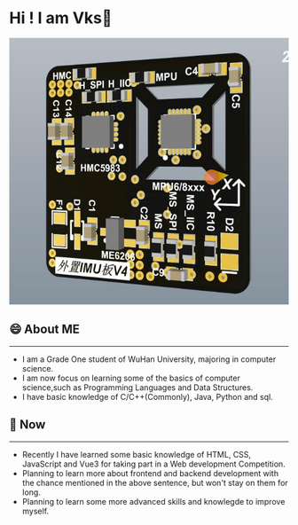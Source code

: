 # Hi ! I am Vks👋

<!--
**Vks-Feng/Vks-Feng** is a ✨ _special_ ✨ repository because its `README.md` (this file) appears on your GitHub profile.

Here are some ideas to get you started:

- 🔭 I’m currently working on ...
- 🌱 I’m currently learning ...
- 👯 I’m looking to collaborate on ...
- 🤔 I’m looking for help with ...
- 💬 Ask me about ...
- 📫 How to reach me: ...
- 😄 Pronouns: ...
- ⚡ Fun fact: ...
-->

![image](https://github.com/ZhiliangMa/MPU6500-HMC5983-AK8975-BMP280-MS5611-10DOF-IMU-PCB/blob/main/img/IMU-V5-TOP.jpg)


## 😄 About ME

---

- I am a Grade One student of WuHan University, majoring in computer science.
- I am now focus on learning some of the basics of computer science,such as Programming Languages and Data Structures.
- I have basic knowledge of C/C++(Commonly), Java, Python and sql.

## 🔭 Now

---

- Recently I have learned some basic knowledge of HTML, CSS, JavaScript and Vue3 for taking part in a Web development Competition.
- Planning to learn more about frontend and backend development with the chance mentioned in the above sentence, but won't stay on them for long.
- Planning to learn some more advanced skills and knowlegde to improve myself.

